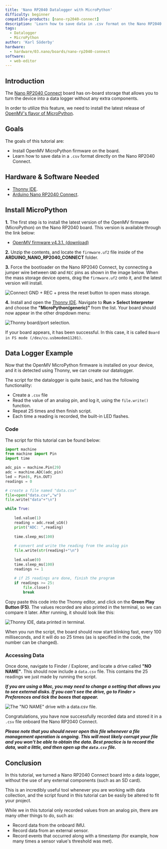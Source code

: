 ```yaml
---
title: 'Nano RP2040 Datalogger with MicroPython'
difficulty: beginner
compatible-products: [nano-rp2040-connect]
description: 'Learn how to save data in .csv format on the Nano RP2040 Connect, using MicroPython.'
tags: 
  - Datalogger
  - MicroPython
author: 'Karl Söderby'
hardware:
  - hardware/03.nano/boards/nano-rp2040-connect
software:
  - web-editor
---
```


## Introduction 

The [Nano RP2040 Connect](https://store.arduino.cc/nano-rp2040-connect) board has on-board storage that allows you to turn the device into a data logger without any extra components. 

In order to utilize this feature, we need to install the latest release of [OpenMV's flavor of MicroPython](https://github.com/openmv/openmv/). 

## Goals

The goals of this tutorial are:

- Install OpenMV MicroPython firmware on the board.
- Learn how to save data in a `.csv` format directly on the Nano RP2040 Connect.

## Hardware & Software Needed

- [Thonny IDE](https://thonny.org/).
- [Arduino Nano RP2040 Connect](https://store.arduino.cc/nano-rp2040-connect).

## Install MicroPython

**1.** The first step is to install the latest version of the OpenMV firmware (MicroPython) on the Nano RP2040 board. This version is available through the link below:

- [OpenMV firmware v4.3.1. (download)](https://github.com/openmv/openmv/releases/download/v4.3.1/firmware_v4.3.1.zip)

**2.** Unzip the contents, and locate the `firmware.uf2` file inside of the **ARDUINO_NANO_RP2040_CONNECT** folder.

**3.** Force the bootloader on the Nano RP2040 Connect, by connecting a jumper wire between `GND` and `REC` pins as shown in the image below. When the mass storage device opens, drag the `firmware.uf2` onto it, and the latest version will install.

![Connect GND + REC + press the reset button to open mass storage.](assets/SHORT-REC-NANORP2040CONNECT.png)

**4.** Install and open the [Thonny IDE](https://thonny.org/). Navigate to **Run > Select Interpreter** and choose the **"MicroPython(generic)"** from the list. Your board should now appear in the other dropdown menu:

![Thonny board/port selection.](assets/thonny-select-interpreter.png)

If your board appears, it has been successful. In this case, it is called `Board in FS mode (/dev/cu.usbmodem11201)`. 

## Data Logger Example

Now that the OpenMV MicroPython firmware is installed on your device, and it is detected using Thonny, we can create our datalogger.

The script for the datalogger is quite basic, and has the following functionality:

- Create a `.csv` file
- Read the value of an analog pin, and log it, using the `file.write()` function.
- Repeat 25 times and then finish script.
- Each time a reading is recorded, the built-in LED flashes.

### Code

The script for this tutorial can be found below:

```python
import machine
from machine import Pin
import time

adc_pin = machine.Pin(29) 
adc = machine.ADC(adc_pin)
led = Pin(6, Pin.OUT)
readings = 0

# create a file named "data.csv"
file=open("data.csv","w") 
file.write("data"+"\n")

while True:
    
    led.value(1)
    reading = adc.read_u16()     
    print("ADC: ",reading)
    
    time.sleep_ms(100)
    
    # convert and write the reading from the analog pin
    file.write(str(reading)+"\n")
    
    led.value(0)
    time.sleep_ms(100)
    readings += 1
    
    # if 25 readings are done, finish the program
    if readings >= 25:
        file.close()
        break
```

Copy paste this code into the Thonny editor, and click on the **Green Play Button (F5)**. The values recorded are also printed in the terminal, so we can compare it later. After running, it should look like this:

![Thonny IDE, data printed in terminal.](assets/thonny-terminal.png)

When you run the script, the board should now start blinking fast, every 100 milliseconds, and it will do so 25 times (as is specified in the code, the number can be changed).

### Accessing Data

Once done, navigate to Finder / Explorer, and locate a drive called **"NO NAME"**. This should now include a `data.csv` file. This contains the 25 readings we just made by running the script.

***If you are using a Mac, you may need to change a setting that allows you to see external disks. If you can't see the drive, go to Finder > Preferences and tick the boxes that appear.***

![The "NO NAME" drive with a data.csv file.](assets/storage-device.png)

Congratulations, you have now successfully recorded data and stored it in a `.csv` file onboard the Nano RP2040 Connect. 

***Please note that you should never open this file whenever a file management operation is ongoing. This will most likely corrupt your file and you won't be able to obtain the data. Best practice is to record the data, wait a little, and then open up the `data.csv` file.***

## Conclusion

In this tutorial, we turned a Nano RP2040 Connect board into a data logger, without the use of any external components (such as an SD card). 

This is an incredibly useful tool whenever you are working with data collection, and the script found in this tutorial can be easily be altered to fit your project.

While we in this tutorial only recorded values from an analog pin, there are many other things to do, such as:

- Record data from the onboard IMU.
- Record data from an external sensor.
- Record events that occurred along with a timestamp (for example, how many times a sensor value's threshold was met).